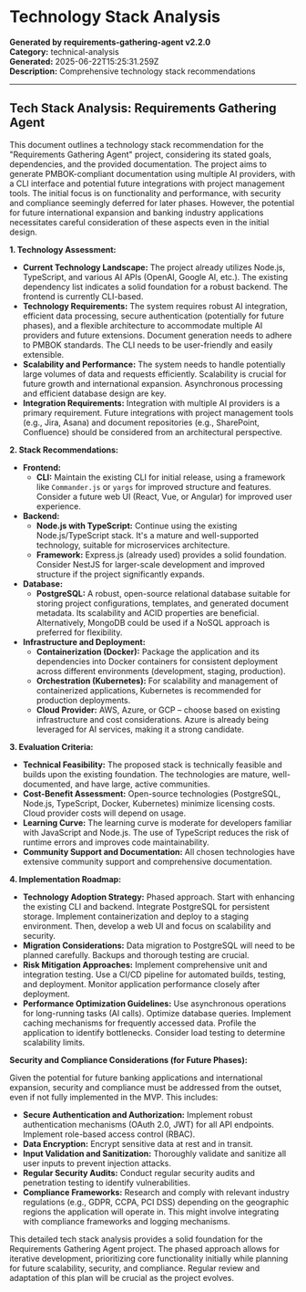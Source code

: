 # Technology Stack Analysis

**Generated by requirements-gathering-agent v2.2.0**  
**Category:** technical-analysis  
**Generated:** 2025-06-22T15:25:31.259Z  
**Description:** Comprehensive technology stack recommendations

---

## Tech Stack Analysis: Requirements Gathering Agent

This document outlines a technology stack recommendation for the "Requirements Gathering Agent" project, considering its stated goals, dependencies, and the provided documentation.  The project aims to generate PMBOK-compliant documentation using multiple AI providers, with a CLI interface and potential future integrations with project management tools.  The initial focus is on functionality and performance, with security and compliance seemingly deferred for later phases.  However, the potential for future international expansion and banking industry applications necessitates careful consideration of these aspects even in the initial design.

**1. Technology Assessment:**

* **Current Technology Landscape:** The project already utilizes Node.js, TypeScript, and various AI APIs (OpenAI, Google AI, etc.).  The existing dependency list indicates a solid foundation for a robust backend. The frontend is currently CLI-based.
* **Technology Requirements:** The system requires robust AI integration, efficient data processing, secure authentication (potentially for future phases), and a flexible architecture to accommodate multiple AI providers and future extensions.  Document generation needs to adhere to PMBOK standards.  The CLI needs to be user-friendly and easily extensible.
* **Scalability and Performance:**  The system needs to handle potentially large volumes of data and requests efficiently.  Scalability is crucial for future growth and international expansion.  Asynchronous processing and efficient database design are key.
* **Integration Requirements:** Integration with multiple AI providers is a primary requirement.  Future integrations with project management tools (e.g., Jira, Asana) and document repositories (e.g., SharePoint, Confluence) should be considered from an architectural perspective.

**2. Stack Recommendations:**

* **Frontend:**
    * **CLI:**  Maintain the existing CLI for initial release, using a framework like `Commander.js` or `yargs` for improved structure and features.  Consider a future web UI (React, Vue, or Angular) for improved user experience.
* **Backend:**
    * **Node.js with TypeScript:**  Continue using the existing Node.js/TypeScript stack.  It's a mature and well-supported technology, suitable for microservices architecture.
    * **Framework:** Express.js (already used) provides a solid foundation.  Consider NestJS for larger-scale development and improved structure if the project significantly expands.
* **Database:**
    * **PostgreSQL:**  A robust, open-source relational database suitable for storing project configurations, templates, and generated document metadata.  Its scalability and ACID properties are beneficial.  Alternatively, MongoDB could be used if a NoSQL approach is preferred for flexibility.
* **Infrastructure and Deployment:**
    * **Containerization (Docker):** Package the application and its dependencies into Docker containers for consistent deployment across different environments (development, staging, production).
    * **Orchestration (Kubernetes):** For scalability and management of containerized applications, Kubernetes is recommended for production deployments.
    * **Cloud Provider:** AWS, Azure, or GCP – choose based on existing infrastructure and cost considerations.  Azure is already being leveraged for AI services, making it a strong candidate.

**3. Evaluation Criteria:**

* **Technical Feasibility:**  The proposed stack is technically feasible and builds upon the existing foundation.  The technologies are mature, well-documented, and have large, active communities.
* **Cost-Benefit Assessment:**  Open-source technologies (PostgreSQL, Node.js, TypeScript, Docker, Kubernetes) minimize licensing costs.  Cloud provider costs will depend on usage.
* **Learning Curve:** The learning curve is moderate for developers familiar with JavaScript and Node.js.  The use of TypeScript reduces the risk of runtime errors and improves code maintainability.
* **Community Support and Documentation:**  All chosen technologies have extensive community support and comprehensive documentation.

**4. Implementation Roadmap:**

* **Technology Adoption Strategy:** Phased approach.  Start with enhancing the existing CLI and backend.  Integrate PostgreSQL for persistent storage.  Implement containerization and deploy to a staging environment.  Then, develop a web UI and focus on scalability and security.
* **Migration Considerations:**  Data migration to PostgreSQL will need to be planned carefully.  Backups and thorough testing are crucial.
* **Risk Mitigation Approaches:**  Implement comprehensive unit and integration testing.  Use a CI/CD pipeline for automated builds, testing, and deployment.  Monitor application performance closely after deployment.
* **Performance Optimization Guidelines:**  Use asynchronous operations for long-running tasks (AI calls).  Optimize database queries.  Implement caching mechanisms for frequently accessed data.  Profile the application to identify bottlenecks.  Consider load testing to determine scalability limits.

**Security and Compliance Considerations (for Future Phases):**

Given the potential for future banking applications and international expansion, security and compliance must be addressed from the outset, even if not fully implemented in the MVP.  This includes:

* **Secure Authentication and Authorization:** Implement robust authentication mechanisms (OAuth 2.0, JWT) for all API endpoints.  Implement role-based access control (RBAC).
* **Data Encryption:** Encrypt sensitive data at rest and in transit.
* **Input Validation and Sanitization:**  Thoroughly validate and sanitize all user inputs to prevent injection attacks.
* **Regular Security Audits:** Conduct regular security audits and penetration testing to identify vulnerabilities.
* **Compliance Frameworks:**  Research and comply with relevant industry regulations (e.g., GDPR, CCPA, PCI DSS) depending on the geographic regions the application will operate in.  This might involve integrating with compliance frameworks and logging mechanisms.


This detailed tech stack analysis provides a solid foundation for the Requirements Gathering Agent project.  The phased approach allows for iterative development, prioritizing core functionality initially while planning for future scalability, security, and compliance.  Regular review and adaptation of this plan will be crucial as the project evolves.
